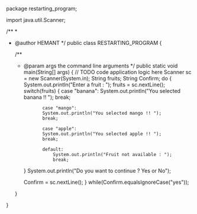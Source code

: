package restarting_program;

import java.util.Scanner;

/**
 *
 * @author HEMANT
 */
public class RESTARTING_PROGRAM {

    /**
     * @param args the command line arguments
     */
    public static void main(String[] args) {
        // TODO code application logic here
        Scanner sc = new Scanner(System.in);
        String fruits;
        String Confirm;
        do
        {
            System.out.println("Enter a fruit : ");
            fruits = sc.nextLine();
          switch(fruits)
          {
              case "banana":
                  System.out.println("You selected banana !! ");
                  break;
                  
                  case "mango":
                  System.out.println("You selected mango !! ");
                  break;
                  
                  case "apple":
                  System.out.println("You selected apple !! ");
                  break;
                  
                  default:
                      System.out.println("Fruit not available : ");
                      break;
                    
                    
                      
                  
                      
          }
          System.out.println("Do you want to continue ? Yes or No");
          
          Confirm = sc.nextLine();
        } while(Confirm.equalsIgnoreCase("yes"));
        
        
    }
    
}
